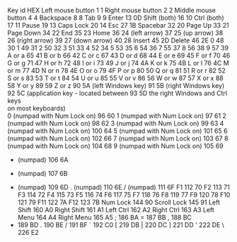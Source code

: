 Key	id	HEX
Left mouse button	1	1
Right mouse button	2	2
Middle mouse button	4	4
Backspace	8	8
Tab	9	9
Enter	13	0D
Shift (both)	16	10
Ctrl (both)	17	11
Pause	19	13
Caps Lock	20	14
Esc	27	1B
Spacebar	32	20
Page Up	33	21
Page Down	34	22
End	35	23
Home	36	24
(left arrow)	37	25
(up arrow)	38	26
(right arrow)	39	27
(down arrow)	40	28
Insert	45	2D
Delete	46	2E
0	48	30
1	49	31
2	50	32
3	51	33
4	52	34
5	53	35
6	54	36
7	55	37
8	56	38
9	57	39
A or a	65	41
B or b	66	42
C or c	67	43
D or d	68	44
E or e	69	45
F or f	70	46
G or g	71	47
H or h	72	48
I or i	73	49
J or j	74	4A
K or k	75	4B
L or l	76	4C
M or m	77	4D
N or n	78	4E
O or o	79	4F
P or p	80	50
Q or q	81	51
R or r	82	52
S or s	83	53
T or t	84	54
U or u	85	55
V or v	86	56
W or w	87	57
X or x	88	58
Y or y	89	59
Z or z	90	5A
(left Windows key)	91	5B
(right Windows key)	92	5C
(application key - located between	93	5D
the right Windows and Ctrl keys		
on most keyboards)		
0 (numpad with Num Lock on)	96	60
1 (numpad with Num Lock on)	97	61
2 (numpad with Num Lock on)	98	62
3 (numpad with Num Lock on)	99	63
4 (numpad with Num Lock on)	100	64
5 (numpad with Num Lock on)	101	65
6 (numpad with Num Lock on)	102	66
7 (numpad with Num Lock on)	103	67
8 (numpad with Num Lock on)	104	68
9 (numpad with Num Lock on)	105	69
* (numpad)	106	6A
+ (numpad)	107	6B
- (numpad)	109	6D
. (numpad)	110	6E
/ (numpad)	111	6F
F1	112	70
F2	113	71
F3	114	72
F4	115	73
F5	116	74
F6	117	75
F7	118	76
F8	119	77
F9	120	78
F10	121	79
F11	122	7A
F12	123	7B
Num Lock	144	90
Scroll Lock	145	91
Left Shift	160	A0
Right Shift	161	A1
Left Ctrl	162	A2
Right Ctrl	163	A3
Left Menu	164	A4
Right Menu	165	A5
;	186	BA
=	187	BB
,	188	BC
-	189	BD
.	190	BE
/	191	BF
`	192	C0
[	219	DB
|	220	DC
]	221	DD
'	222	DE
\	226	E2
